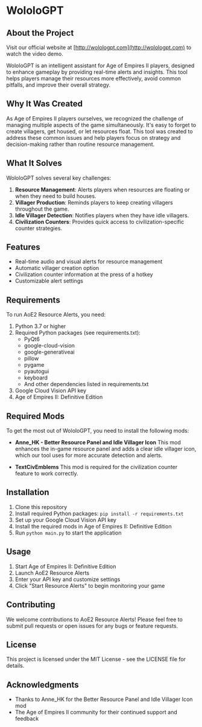 # WololoGPT

## About the Project
Visit our official website at [http://wolologpt.com](http://wolologpt.com) to watch the video demo.


WololoGPT is an intelligent assistant for Age of Empires II players, designed to enhance gameplay by providing real-time alerts and insights. This tool helps players manage their resources more effectively, avoid common pitfalls, and improve their overall strategy.

## Why It Was Created

As Age of Empires II players ourselves, we recognized the challenge of managing multiple aspects of the game simultaneously. It's easy to forget to create villagers, get housed, or let resources float. This tool was created to address these common issues and help players focus on strategy and decision-making rather than routine resource management.

## What It Solves

WololoGPT solves several key challenges:

1. **Resource Management**: Alerts players when resources are floating or when they need to build houses.
2. **Villager Production**: Reminds players to keep creating villagers throughout the game.
3. **Idle Villager Detection**: Notifies players when they have idle villagers.
4. **Civilization Counters**: Provides quick access to civilization-specific counter strategies.

## Features

- Real-time audio and visual alerts for resource management
- Automatic villager creation option
- Civilization counter information at the press of a hotkey
- Customizable alert settings

## Requirements

To run AoE2 Resource Alerts, you need:

1. Python 3.7 or higher
2. Required Python packages (see requirements.txt):
   - PyQt6
   - google-cloud-vision
   - google-generativeai
   - pillow
   - pygame
   - pyautogui
   - keyboard
   - And other dependencies listed in requirements.txt
3. Google Cloud Vision API key
4. Age of Empires II: Definitive Edition

## Required Mods

To get the most out of WololoGPT, you need to install the following mods:

- **Anne_HK - Better Resource Panel and Idle Villager Icon**
  This mod enhances the in-game resource panel and adds a clear idle villager icon, which our tool uses for more accurate detection and alerts.

- **TextCivEmblems**
  This mod is required for the civilization counter feature to work correctly.

## Installation

1. Clone this repository
2. Install required Python packages: `pip install -r requirements.txt`
3. Set up your Google Cloud Vision API key
4. Install the required mods in Age of Empires II: Definitive Edition
5. Run `python main.py` to start the application

## Usage

1. Start Age of Empires II: Definitive Edition
2. Launch AoE2 Resource Alerts
3. Enter your API key and customize settings
4. Click "Start Resource Alerts" to begin monitoring your game

## Contributing

We welcome contributions to AoE2 Resource Alerts! Please feel free to submit pull requests or open issues for any bugs or feature requests.

## License

This project is licensed under the MIT License - see the LICENSE file for details.

## Acknowledgments

- Thanks to Anne_HK for the Better Resource Panel and Idle Villager Icon mod
- The Age of Empires II community for their continued support and feedback

